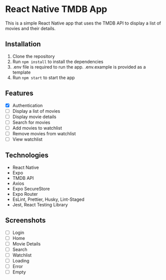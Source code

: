 # React Native TMDB App

This is a simple React Native app that uses the TMDB API to display a list of movies and their details.

## Installation

1. Clone the repository
2. Run `npm install` to install the dependencies
3. .env file is required to run the app. .env.example is provided as a template
4. Run `npm start` to start the app

## Features

- [x] Authentication
- [ ] Display a list of movies
- [ ] Display movie details
- [ ] Search for movies
- [ ] Add movies to watchlist
- [ ] Remove movies from watchlist
- [ ] View watchlist

## Technologies

- React Native
- Expo
- TMDB API
- Axios
- Expo SecureStore
- Expo Router
- EsLint, Prettier, Husky, Lint-Staged
- Jest, React Testing Library

## Screenshots

- [ ] Login
- [ ] Home
- [ ] Movie Details
- [ ] Search
- [ ] Watchlist
- [ ] Loading
- [ ] Error
- [ ] Empty
